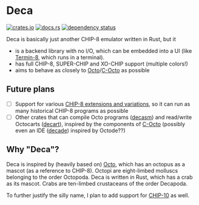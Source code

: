 Deca
====
[![crates.io](https://img.shields.io/crates/v/deca.svg)](https://crates.io/crates/deca)
[![docs.rs](https://img.shields.io/docsrs/deca.svg)](https://docs.rs/deca)
[![dependency status](https://deps.rs/repo/github/tobiasvl/deca/status.svg)](https://deps.rs/crate/deca)

Deca is basically just another CHIP-8 emulator written in Rust, but it

* is a backend library with no I/O, which can be embedded into a UI (like [Termin-8](https://crates.io/crates/termin-8), which runs in a terminal).
* has full CHIP-8, SUPER-CHIP and XO-CHIP support (multiple colors!)
* aims to behave as closely to [Octo](https://github.com/JohnEarnest/Octo)/[C-Octo](https://github.com/JohnEarnest/c-octo) as possible

Future plans
------------

- [ ] Support for various [CHIP-8 extensions and variations](https://chip-8.github.io/extensions/), so it can run as many historical CHIP-8 programs as possible
- [ ] Other crates that can compile Octo programs ([decasm](https://github.com/tobiasvl/decasm)) and read/write Octocarts ([decart](https://github.com/tobiasvl/decart)), inspired by the components of [C-Octo](https://github.com/JohnEarnest/c-octo#project-structure) (possibly even an IDE ([decade](https://github.com/tobiasvl/decade)) inspired by Octode??)

Why "Deca"?
-----------

Deca is inspired by (heavily based on) [Octo](https://github.com/JohnEarnest/Octo), which has an octopus as a mascot (as a reference to CHIP-8). Octopi are eight-limbed molluscs belonging to the order Octopoda. Deca is written in Rust, which has a crab as its mascot. Crabs are ten-limbed crustaceans of the order Decapoda.

To further justify the silly name, I plan to add support for [CHIP-10](https://chip-8.github.io/extensions/#chip-10) as well.
